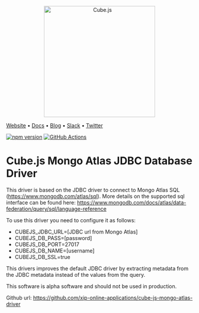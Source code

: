 <p align="center"><a href="https://cube.dev"><img src="https://i.imgur.com/zYHXm4o.png" alt="Cube.js" width="300px"></a></p>

[Website](https://cube.dev) • [Docs](https://cube.dev/docs) • [Blog](https://cube.dev/blog) • [Slack](https://slack.cube.dev) • [Twitter](https://twitter.com/the_cube_dev)

[![npm version](https://badge.fury.io/js/%40cubejs-backend%2Fserver.svg)](https://badge.fury.io/js/%40cubejs-backend%2Fserver)
[![GitHub Actions](https://github.com/cube-js/cube.js/workflows/Build/badge.svg)](https://github.com/cube-js/cube.js/actions?query=workflow%3ABuild+branch%3Amaster)

# Cube.js Mongo Atlas JDBC Database Driver

This driver is based on the JDBC driver to connect to Mongo Atlas SQL (https://www.mongodb.com/atlas/sql). More details on the supported sql interface can be found here: https://www.mongodb.com/docs/atlas/data-federation/query/sql/language-reference

To use this driver you need to configure it as follows:

- CUBEJS_JDBC_URL=[JDBC url from Mongo Atlas]
- CUBEJS_DB_PASS=[password]
- CUBEJS_DB_PORT=27017
- CUBEJS_DB_NAME=[username]
- CUBEJS_DB_SSL=true

This drivers improves the default JDBC driver by extracting metadata from the JDBC metadata instead of the values from the query.

This software is alpha software and should not be used in production.

Github url: https://github.com/xip-online-applications/cube-js-mongo-atlas-driver




